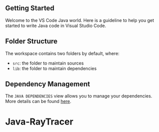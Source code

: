 ## Getting Started

Welcome to the VS Code Java world. Here is a guideline to help you get started to write Java code in Visual Studio Code.

## Folder Structure

The workspace contains two folders by default, where:

- `src`: the folder to maintain sources
- `lib`: the folder to maintain dependencies

## Dependency Management

The `JAVA DEPENDENCIES` view allows you to manage your dependencies. More details can be found [here](https://github.com/microsoft/vscode-java-pack/blob/master/release-notes/v0.9.0.md#work-with-jar-files-directly).
# Java-RayTracer
